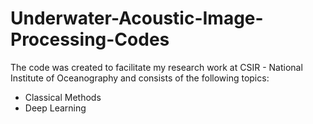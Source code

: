 # Underwater-Acoustic-Image-Processing-Codes

The code was created to facilitate my research work at CSIR - National Institute of Oceanography and consists of the following topics:
<ul>
  <li>Classical Methods</li>
  <li>Deep Learning</li>
 </ul>

